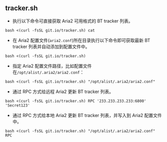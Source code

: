 ## tracker.sh

- 执行以下命令可直接获取 Aria2 可用格式的 BT tracker 列表。
```
bash <(curl -fsSL git.io/tracker.sh) cat
```

- 在 Aria2 配置文件(`aria2.conf`)所在目录执行以下命令即可获取最新 BT tracker 列表并自动添加到配置文件中。
```
bash <(curl -fsSL git.io/tracker.sh)
```

- 指定 Aria2 配置文件路径，比如配置文件在`/opt/alist/.aria2/aria2.conf`：
```
bash <(curl -fsSL git.io/tracker.sh) "/opt/alist/.aria2/aria2.conf"
```

- 通过 RPC 方式给远程 Aria2 更新 BT tracker 列表。
```
bash <(curl -fsSL git.io/tracker.sh) RPC '233.233.233.233:6800' 'Secret123'
```

- 通过 RPC 方式给本地 Aria2 更新 BT tracker 列表，并写入到 Aria2 配置文件中。
```
bash <(curl -fsSL git.io/tracker.sh) "/opt/alist/.aria2/aria2.conf" RPC
```
